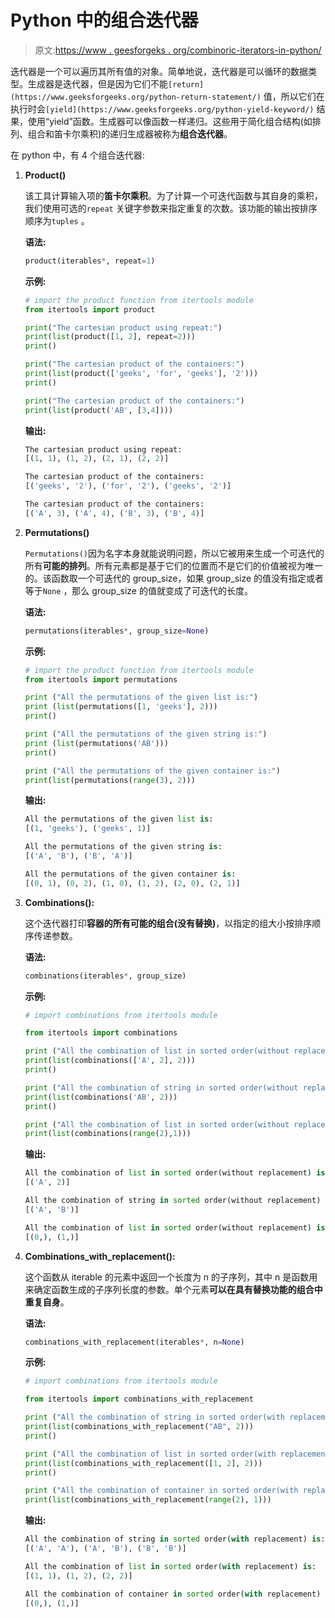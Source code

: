 # Python 中的组合迭代器

> 原文:[https://www . geesforgeks . org/combinoric-iterators-in-python/](https://www.geeksforgeeks.org/combinatoric-iterators-in-python/)

迭代器是一个可以遍历其所有值的对象。简单地说，迭代器是可以循环的数据类型。生成器是迭代器，但是因为它们不能`[return](https://www.geeksforgeeks.org/python-return-statement/)` 值，所以它们在执行时会`[yield](https://www.geeksforgeeks.org/python-yield-keyword/)` 结果，使用“yield”函数。生成器可以像函数一样递归。这些用于简化组合结构(如排列、组合和笛卡尔乘积)的递归生成器被称为**组合迭代器**。

在 python 中，有 4 个组合迭代器:

1.  **Product()**

    该工具计算输入项的**笛卡尔乘积**。为了计算一个可迭代函数与其自身的乘积，我们使用可选的`repeat` 关键字参数来指定重复的次数。该功能的输出按排序顺序为`tuples` 。

    **语法:**

    ```py
    product(iterables*, repeat=1)
    ```

    **示例:**

    ```py
    # import the product function from itertools module
    from itertools import product

    print("The cartesian product using repeat:")
    print(list(product([1, 2], repeat=2)))
    print()

    print("The cartesian product of the containers:")
    print(list(product(['geeks', 'for', 'geeks'], '2')))
    print()

    print("The cartesian product of the containers:")
    print(list(product('AB', [3,4])))
    ```

    **输出:**

    ```py
    The cartesian product using repeat:
    [(1, 1), (1, 2), (2, 1), (2, 2)]

    The cartesian product of the containers:
    [('geeks', '2'), ('for', '2'), ('geeks', '2')]

    The cartesian product of the containers:
    [('A', 3), ('A', 4), ('B', 3), ('B', 4)]

    ```

2.  **Permutations()**

    `Permutations()`因为名字本身就能说明问题，所以它被用来生成一个可迭代的所有**可能的排列**。所有元素都是基于它们的位置而不是它们的价值被视为唯一的。该函数取一个可迭代的 group_size，如果 group_size 的值没有指定或者等于`None` ，那么 group_size 的值就变成了可迭代的长度。

    **语法:**

    ```py
    permutations(iterables*, group_size=None)
    ```

    **示例:**

    ```py
    # import the product function from itertools module
    from itertools import permutations

    print ("All the permutations of the given list is:") 
    print (list(permutations([1, 'geeks'], 2)))
    print()

    print ("All the permutations of the given string is:") 
    print (list(permutations('AB')))
    print()

    print ("All the permutations of the given container is:") 
    print(list(permutations(range(3), 2)))
    ```

    **输出:**

    ```py
    All the permutations of the given list is:
    [(1, 'geeks'), ('geeks', 1)]

    All the permutations of the given string is:
    [('A', 'B'), ('B', 'A')]

    All the permutations of the given container is:
    [(0, 1), (0, 2), (1, 0), (1, 2), (2, 0), (2, 1)]

    ```

3.  **Combinations():**

    这个迭代器打印**容器的所有可能的组合(没有替换)**，以指定的组大小按排序顺序传递参数。

    **语法:**

    ```py
    combinations(iterables*, group_size)
    ```

    **示例:**

    ```py
    # import combinations from itertools module

    from itertools import combinations

    print ("All the combination of list in sorted order(without replacement) is:") 
    print(list(combinations(['A', 2], 2)))
    print()

    print ("All the combination of string in sorted order(without replacement) is:")
    print(list(combinations('AB', 2)))
    print()

    print ("All the combination of list in sorted order(without replacement) is:")
    print(list(combinations(range(2),1)))
    ```

    **输出:**

    ```py
    All the combination of list in sorted order(without replacement) is:
    [('A', 2)]

    All the combination of string in sorted order(without replacement) is:
    [('A', 'B')]

    All the combination of list in sorted order(without replacement) is:
    [(0,), (1,)]

    ```

4.  **Combinations_with_replacement():**

    这个函数从 iterable 的元素中返回一个长度为 n 的子序列，其中 n 是函数用来确定函数生成的子序列长度的参数。单个元素**可以在具有替换功能的组合中重复自身**。

    **语法:**

    ```py
    combinations_with_replacement(iterables*, n=None)
    ```

    **示例:**

    ```py
    # import combinations from itertools module

    from itertools import combinations_with_replacement

    print ("All the combination of string in sorted order(with replacement) is:")
    print(list(combinations_with_replacement("AB", 2)))
    print()

    print ("All the combination of list in sorted order(with replacement) is:")
    print(list(combinations_with_replacement([1, 2], 2)))
    print()

    print ("All the combination of container in sorted order(with replacement) is:")
    print(list(combinations_with_replacement(range(2), 1)))
    ```

    **输出:**

    ```py
    All the combination of string in sorted order(with replacement) is:
    [('A', 'A'), ('A', 'B'), ('B', 'B')]

    All the combination of list in sorted order(with replacement) is:
    [(1, 1), (1, 2), (2, 2)]

    All the combination of container in sorted order(with replacement) is:
    [(0,), (1,)]

    ```